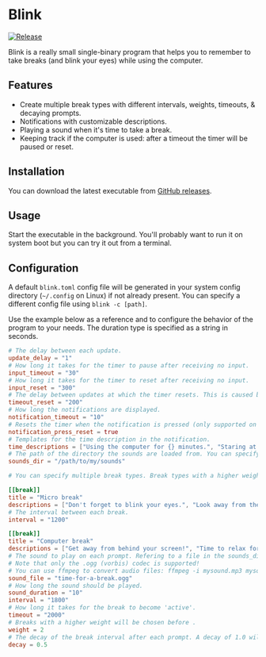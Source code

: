 # Blink

[![Release](https://github.com/rijkvp/blink/actions/workflows/release.yml/badge.svg)](https://github.com/rijkvp/blink/actions/workflows/release.yml)

Blink is a really small single-binary program that helps you to remember to take breaks (and blink your eyes) while using the computer. 

## Features

- Create multiple break types with different intervals, weights, timeouts, & decaying prompts.
- Notifications with customizable descriptions.
- Playing a sound when it's time to take a break.
- Keeping track if the computer is used: after a timeout the timer will be paused or reset.

## Installation

You can download the latest executable from [GitHub releases](https://github.com/rijkvp/blink/releases).


## Usage

Start the executable in the background. You'll probably want to run it on system boot but you can try it out from a terminal.

## Configuration

A default `blink.toml` config file will be generated in your system config directory (`~/.config` on Linux) if not already present. 
You can specify a different config file using `blink -c [path]`.

Use the example below as a reference and to configure the behavior of the program to your needs. The duration type is specified as a string in seconds.

```toml
# The delay between each update.
update_delay = "1"
# How long it takes for the timer to pause after receiving no input.
input_timeout = "30"
# How long it takes for the timer to reset after receiving no input.
input_reset = "300"
# The delay between updates at which the timer resets. This is caused by your computer sleeping.
timeout_reset = "200"
# How long the notifications are displayed.
notification_timeout = "10"
# Resets the timer when the notification is pressed (only supported on Linux)
notification_press_reset = true
# Templates for the time description in the notification.
time_descriptions = ["Using the computer for {} minutes.", "Staring at the screen for {} minutes."]
# The path of the directory the sounds are loaded from. You can specify a different sound for earch break type.
sounds_dir = "/path/to/my/sounds"

# You can specify multiple break types. Break types with a higher weight will be selected

[[break]]
title = "Micro break"
descriptions = ["Don't forget to blink your eyes.", "Look away from the screen for a moment.", "Make sure you have a good posture."]
# The interval between each break.
interval = "1200"

[[break]]
title = "Computer break"
descriptions = ["Get away from behind your screen!", "Time to relax for a moment!"]
# The sound to play on each prompt. Refering to a file in the sounds_dir.
# Note that only the .ogg (vorbis) codec is supported!
# You can use ffmpeg to convert audio files: ffmpeg -i mysound.mp3 mysound.ogg
sound_file = "time-for-a-break.ogg"
# How long the sound should be played.
sound_duration = "10"
interval = "1800"
# How long it takes for the break to become 'active'.
timeout = "2000"
# Breaks with a higher weight will be chosen before .
weight = 2
# The decay of the break interval after each prompt. A decay of 1.0 will multiply the interval with 0.5 after each prompt.
decay = 0.5
```
